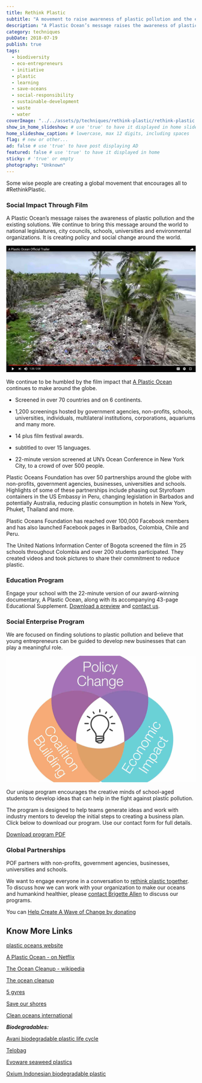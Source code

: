 ```yaml
---
title: Rethink Plastic
subtitle: "A movement to raise awareness of plastic pollution and the existing solutions. Movies, education, and government pressure."
description: "A Plastic Ocean’s message raises the awareness of plastic pollution and the existing solutions. It is creating policy and social change around the world."
category: techniques
pubDate: 2018-07-19
publish: true
tags:
  - biodiversity
  - eco-entrepreneurs
  - initiative
  - plastic
  - learning
  - save-oceans
  - social-responsibility
  - sustainable-development
  - waste
  - water
coverImage: "../../assets/p/techniques/rethink-plastic/rethink-plastic.jpg"
show_in_home_slideshow: # use 'true' to have it displayed in home slideshow
home_slideshow_caption: # lowercase, max 12 digits, including spaces
flag: # new or other...
ad: false # use 'true' to have post displaying AD
featured: false # use 'true' to have it displayed in home
sticky: # 'true' or empty
photography: "Unknown"
---
```


Some wise people are creating a global movement that encourages all to #RethinkPlastic.

### Social Impact Through Film

A Plastic Ocean’s message raises the awareness of plastic pollution and the existing solutions. We continue to bring this message around the world to national legislatures, city councils, schools, universities and environmental organizations. It is creating policy and social change around the world.

![#RethinkPlastic](../../assets/p/techniques/rethink-plastic/rethink-plastic-02.jpg)

We continue to be humbled by the film impact that [A Plastic Ocean](https://youtu.be/6zrn4-FfbXw) continues to make around the globe.

- Screened in over 70 countries and on 6 continents.

- 1,200 screenings hosted by government agencies, non-profits, schools, universities, individuals, multilateral institutions, corporations, aquariums and many more.

- 14 plus film festival awards.

- subtitled to over 15 languages.

- 22-minute version screened at UN’s Ocean Conference in New York City, to a crowd of over 500 people.

Plastic Oceans Foundation has over 50 partnerships around the globe with non-profits, government agencies, businesses, universities and schools. Highlights of some of these partnerships include phasing out Styrofoam containers in the US Embassy in Peru, changing legislation in Barbados and potentially Australia, reducing plastic consumption in hotels in New York, Phuket, Thailand and more.

Plastic Oceans Foundation has reached over 100,000 Facebook members and has also launched Facebook pages in Barbados, Colombia, Chile and Peru.

The United Nations Information Center of Bogota screened the film in 25 schools throughout Colombia and over 200 students participated. They created videos and took pictures to share their commitment to reduce plastic.

### Education Program

Engage your school with the 22-minute version of our award-winning documentary, A Plastic Ocean, along with its accompanying 43-page Educational Supplement. [Download a preview](https://plasticoceans.org/wp-content/uploads/2018/01/Plastic-Oceans_Educational-Supplement_vJan2108.pdf) and [contact us](mailto:chelsea@plasticoceans.org).

### Social Enterprise Program

We are focused on finding solutions to plastic pollution and believe that young entrepreneurs can be guided to develop new businesses that can play a meaningful role.

![focused on finding solutions to plastic pollutionc](../../assets/p/techniques/rethink-plastic/rethink-plastic-03.jpg)

Our unique program encourages the creative minds of school-aged students to develop ideas that can help in the fight against plastic pollution.

The program is designed to help teams generate ideas and work with industry mentors to develop the initial steps to creating a business plan. Click below to download our program. Use our contact form for full details.

[Download program PDF](https://plasticoceans.org/wp-content/uploads/2018/07/PO_Social-Enterprise-Program_v5.pdf)

### Global Partnerships

POF partners with non-profits, government agencies, businesses, universities and schools.

We want to engage everyone in a conversation to [rethink plastic together](https://plasticoceans.org/global-activities/). To discuss how we can work with your organization to make our oceans and humankind healthier, please [contact Brigette Allen](mailto:brigette@plasticoceans.org) to discuss our programs.

You can [Help Create A Wave of Change by donating](https://plasticoceans.org/donate/)

## Know More Links

[plastic oceans website](https://plasticoceans.org/)

[A Plastic Ocean - on Netflix](https://www.netflix.com/id/title/80164032)

[The Ocean Cleanup - wikipedia ](https://en.wikipedia.org/wiki/The_Ocean_Cleanup)

[The ocean cleanup](http://www.theoceancleanup.com/)

[5 gyres](https://www.5gyres.org/)

[Save our shores](https://saveourshores.org/)

[Clean oceans international](https://cleanoceansinternational.org/)

**_Biodegradables:_**

[Avani biodegradable plastic life cycle](https://www.avanieco.com/life-cycle-3/)

[Telobag](http://telobag.com/en/home/)

[Evoware seaweed plastics](http://www.evoware.id/)

[Oxium Indonesian biodegradable plastic](http://www.oxium.net/page/)
